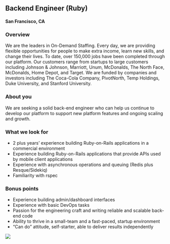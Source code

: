## Backend Engineer (Ruby)
#### San Francisco, CA

### Overview
We are the leaders in On-Demand Staffing.
Every day, we are providing flexible opportunities for people to make extra income,
learn new skills, and change their lives. To date, over 150,000 jobs have been
completed through our platform.
Our customers range from startups to large customers including Johnson & Johnson,
Marriott, Unum, McDonalds, The North Face, McDonalds, Home Depot, and Target.
We are funded by companies and investors including The Coca-Cola Company,
PivotNorth, Temp Holdings, Duke University, and Stanford University.

### About you
We are seeking a solid back-end engineer who can help us continue to develop our platform to support new platform features and ongoing scaling and growth.

### What we look for
+	2 plus years’ experience building Ruby-on-Rails applications in a commercial environment
+	Experience building Ruby-on-Rails applications that provide APIs used by mobile client applications
+	Experience with asynchronous operations and queuing (Redis plus Resque/Sidekiq)
+	Familiarity with rspec

### Bonus points
+	Experience building admin/dashboard interfaces
+	Experience with basic DevOps tasks
+	Passion for the engineering craft and writing reliable and scalable back-end code
+	Ability to thrive in a small-team and a fast-paced, startup environment
+	“Can do” attitude, self-starter, able to deliver results independently


[<img src='https://dabuttonfactory.com/button.png?t=Apply&f=Calibri-Bold&ts=24&tc=fff&tshs=1&tshc=000&hp=20&vp=8&c=5&bgt=gradient&bgc=3d85c6&ebgc=073763'>](https://letsrockit.co/users/auth/github?interested=true&job_id=v29ub2xv-backend-engineer-ruby)
